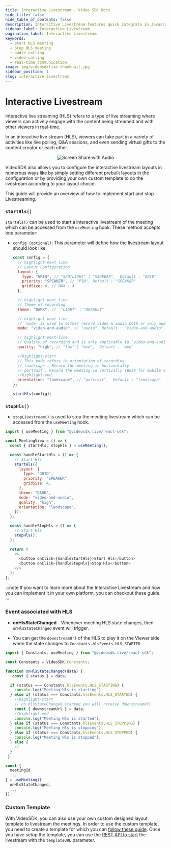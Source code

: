 ```yaml
---
title: Interactive Livestream - Video SDK Docs
hide_title: false
hide_table_of_contents: false
description: Interactive Livestream features quick integrate in Javascript, React JS, Android, IOS, React Native, Flutter with Video SDK to add live video & audio conferencing to your applications.
sidebar_label: Interactive Livestream
pagination_label: Interactive Livestream
keywords:
  - Start HLS meeting
  - Stop HLS meeting
  - audio calling
  - video calling
  - real-time communication
image: img/videosdklive-thumbnail.jpg
sidebar_position: 1
slug: interactive-livestream
---
```


# Interactive Livestream

Interactive live streaming (HLS) refers to a type of live streaming where viewers can actively engage with the content being streamed and with other viewers in real-time.

In an interactive live stream (HLS), viewers can take part in a variety of activities like live polling, Q&A sessions, and even sending virtual gifts to the content creator or each other.

<center>

![Screen Share with Audio](/img/VideoSDK-HLS.png)

</center>

VideoSDK also allows you to configure the interactive livestream layouts in numerous ways like by simply setting different prebuilt layouts in the configuration or by providing your own custom template to do the livestream according to your layout choice.

This guide will provide an overview of how to implement start and stop Livestreaming.

### `startHls()`

`startHls()` can be used to start a interactive livestream of the meeting which can be accessed from the `useMeeting` hook. These method accepts one parameter:

- `config (optional)`: This parameter will define how the livestream layout should look like.

  ```js
  const config = {
    // highlight-next-line
    // Layout Configuration
    layout: {
      type: "GRID", // "SPOTLIGHT" | "SIDEBAR",  Default : "GRID"
      priority: "SPEAKER", // "PIN", Default : "SPEAKER"
      gridSize: 4, // MAX : 4
    },

    // highlight-next-line
    // Theme of recording
    theme: "DARK", //  "LIGHT" | "DEFAULT"

    // highlight-next-line
    // `mode` is used to either record video & audio both or only audio.
    mode: "video-and-audio", // "audio", Default : "video-and-audio"

    // highlight-next-line
    // Quality of recording and is only applicable to `video-and-audio` type mode.
    quality: "high", // "low" | "med",  Default : "med"

    //highlight-start
    // This mode refers to orientation of recording.
    // landscape : Record the meeting in horizontally
    // portrait : Record the meeting in vertically (Best for mobile view)
    //highlight-end
    orientation: "landscape", // "portrait",  Default : "landscape"
  };

  startHls(config);
  ```

### `stopHls()`

- `stopLivestream()` is used to stop the meeting livestream which can be accessed from the `useMeeting` hook.

```js
import { useMeeting } from "@videosdk.live/react-sdk";

const MeetingView = () => {
  const { startHls, stopHls } = useMeeting();

  const handleStartHls = () => {
    // Start Hls
    startHls({
      layout: {
        type: "GRID",
        priority: "SPEAKER",
        gridSize: 4,
      },
      theme: "DARK",
      mode: "video-and-audio",
      quality: "high",
      orientation: "landscape",
    });
  };

  const handleStopHls = () => {
    // Start Hls
    stopHls();
  };

  return (
    <>
      <button onClick={handleStartHls}>Start Hls</button>
      <button onClick={handleStopHls}>Stop Hls</button>
    </>
  );
};
```

:::note
If you want to learn more about the Interactive Livestream and how you can implement it in your own platform, you can checkout these guide.
:::

### Event associated with HLS

- **onHlsStateChanged** - Whenever meeting HLS state changes, then `onHlsStateChanged` event will trigger.

- You can get the `downstreamUrl` of the HLS to play it on the Viewer side when the state changes to `Constants.hlsEvents.HLS_STARTED`

```js
import { Constants, useMeeting } from "@videosdk.live/react-sdk";

const Constants = VideoSDK.Constants;

function onHlsStateChanged(data) {
   const { status } = data;

  if (status === Constants.hlsEvents.HLS_STARTING) {
    console.log("Meeting Hls is starting");
  } else if (status === Constants.hlsEvents.HLS_STARTED) {
    //highlight-start
    // on hlsStateChanged started you will receive downstreamUrl
    const { downstreamUrl } = data;
    //highlight-end
    console.log("Meeting Hls is started");
  } else if (status === Constants.hlsEvents.HLS_STOPPING) {
    console.log("Meeting Hls is stopping");
  } else if (status === Constants.hlsEvents.HLS_STOPPED) {
    console.log("Meeting Hls is stopped");
  } else {
    //
  }
 }

const {
  meetingId
  ...
} = useMeeting({
  onHlsStateChanged,
  ...
});

```

### Custom Template

With VideoSDK, you can also use your own custom designed layout template to livestream the meetings. In order to use the custom template, you need to create a template for which you can [follow these guide](/docs/tutorials/customized-layout). Once you have setup the template, you can use the [REST API to start](/api-reference/realtime-communication/start-livestream) the livestream with the `templateURL` parameter.
